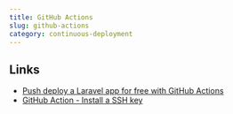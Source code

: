 ```yaml
---
title: GitHub Actions
slug: github-actions
category: continuous-deployment
---
```


## Links
- [Push deploy a Laravel app for free with GitHub Actions][1]
- [GitHub Action - Install a SSH key][2]


[1]:	https://laravel-news.com/push-deploy-with-github-actions
[2]:	https://github.com/marketplace/actions/install-ssh-key